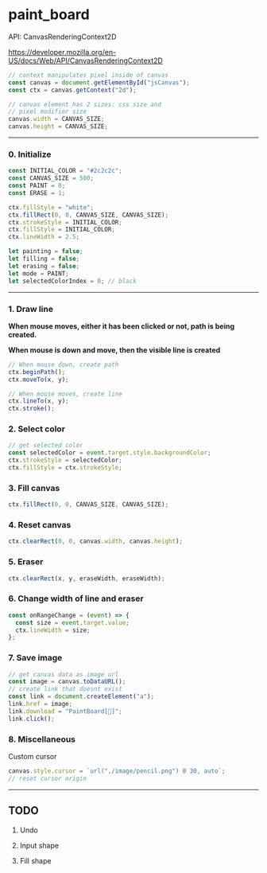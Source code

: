 # paint_board

API: CanvasRenderingContext2D

https://developer.mozilla.org/en-US/docs/Web/API/CanvasRenderingContext2D

```javascript
// context manipulates pixel inside of canvas
const canvas = document.getElementById("jsCanvas");
const ctx = canvas.getContext("2d");

// canvas element has 2 sizes: css size and
// pixel modifier size
canvas.width = CANVAS_SIZE;
canvas.height = CANVAS_SIZE;
```

---

### 0. Initialize

```javascript
const INITIAL_COLOR = "#2c2c2c";
const CANVAS_SIZE = 500;
const PAINT = 0;
const ERASE = 1;

ctx.fillStyle = "white";
ctx.fillRect(0, 0, CANVAS_SIZE, CANVAS_SIZE);
ctx.strokeStyle = INITIAL_COLOR;
ctx.fillStyle = INITIAL_COLOR;
ctx.lineWidth = 2.5;

let painting = false;
let filling = false;
let erasing = false;
let mode = PAINT;
let selectedColorIndex = 0; // black
```

---

### 1. Draw line

**When mouse moves, either it has been clicked or not, path is being created.**

**When mouse is down and move, then the visible line is created**

```javascript
// When mouse down, create path
ctx.beginPath();
ctx.moveTo(x, y);

// When mouse moves, create line
ctx.lineTo(x, y);
ctx.stroke();
```

### 2. Select color

```js
// get selected color
const selectedColor = event.target.style.backgroundColor;
ctx.strokeStyle = selectedColor;
ctx.fillStyle = ctx.strokeStyle;
```

### 3. Fill canvas

```javascript
ctx.fillRect(0, 0, CANVAS_SIZE, CANVAS_SIZE);
```

### 4. Reset canvas

```js
ctx.clearRect(0, 0, canvas.width, canvas.height);
```

### 5. Eraser

```js
ctx.clearRect(x, y, eraseWidth, eraseWidth);
```

### 6. Change width of line and eraser

```js
const onRangeChange = (event) => {
  const size = event.target.value;
  ctx.lineWidth = size;
};
```

### 7. Save image

```js
// get canvas data as image url
const image = canvas.toDataURL();
// create link that doesnt exist
const link = document.createElement("a");
link.href = image;
link.download = "PaintBoard[🎨]";
link.click();
```

### 8. Miscellaneous

Custom cursor

```js
canvas.style.cursor = `url("./image/pencil.png") 0 30, auto`;
// reset cursor origin
```

---

## TODO

1. Undo

2. Input shape

3. Fill shape

